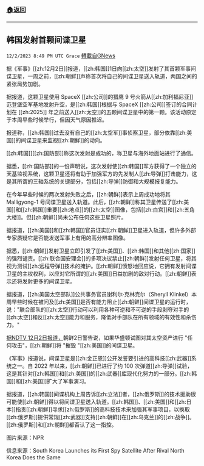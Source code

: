 ###  [:house:返回](README.md)
---


## 韩国发射首颗间谍卫星
`12/2/2023 8:49 PM UTC Grace` [轉載自GNews](https://gnews.org/articles/2063978)

据《军事》[[zh:12月2日]]报道，[[zh:韩国]]1日向[[zh:太空]]发射了其首颗军事间谍卫星，一周之前，[[zh:朝鲜]]声称首次将自己的间谍卫星送入轨道，两国之间的紧张局势加剧。

据报道，这颗卫星使用 SpaceX [[zh:公司]]的猎鹰 9 号火箭从[[zh:加利福尼亚]]范登堡空军基地发射升空，是[[zh:韩国]]根据与 SpaceX [[zh:公司]]签订的合同计划在 [[zh:2025]] 年之前送入[[zh:太空]]的五颗间谍卫星中的第一颗。该活动原定于本周早些时候举行，但因天气原因推迟。

报道称，[[zh:韩国]]过去没有自己的[[zh:太空军]]事侦察卫星，部分依靠[[zh:美国]]的间谍卫星来监视[[zh:朝鲜]]的动向。

[[zh:韩国]][[zh:国防部]]称这次发射是成功的，称卫星与海外地面站进行了通信。

据悉，[[zh:国防部]]的一份声明说，这次发射使[[zh:韩国]]军方获得了一个独立的天基监视系统，这颗卫星还将有助于加强军方的先发制人[[zh:导弹]]打击能力，这是其所谓的三轴系统的关键部分，包括[[zh:导弹]]防御和大规模报复能力。

在今年早些时候的两次发射失败之后，[[zh:朝鲜]]表示上周成功地将其 Malligyong-1 号间谍卫星送入轨道。此后，[[zh:朝鲜]]称其卫星传送了[[zh:美国]]和[[zh:韩国]]重要[[zh:地点]]的[[zh:太空]]图像，包括[[zh:白宫]]和[[zh:五角大楼]]。但[[zh:朝鲜]]尚未公布任何这些卫星照片。

据报道，[[zh:美国]]和[[zh:韩国]]官员证实[[zh:朝鲜]]卫星进入轨道，但许多外部专家质疑它是否能发送军事上有用的高分辨率图像。

据悉，[[zh:朝鲜]]发射卫星立即引发了[[zh:美国]]、[[zh:韩国]]和其他[[zh:国家]]的强烈谴责。[[zh:联合国安理会]]的多项决议禁止[[zh:朝鲜]]发射任何卫星，将其视为测试[[zh:远程导弹]]技术的掩护。[[zh:朝鲜]]愤怒地回应说，它拥有发射间谍卫星的主权权利，以应对它所谓的[[zh:美国]]日益加剧的敌对行动。[[zh:朝鲜]]表示还将发射更多的间谍卫星。

据报道，[[zh:美国太空部队]]公共事务官员谢利尔·克林克尔（Sheryll Klinkel）本周早些时候在被问及[[zh:美国]]是否有能力阻止[[zh:朝鲜]]间谍卫星的运行时，说："联合部队的[[zh:太空]]行动可以利用各种可逆和不可逆的手段剥夺对手的[[zh:太空]]和反[[zh:太空]]能力和服务，降低对手部队在所有领域的有效性和杀伤力。"

[据NDTV 12月2日报道，](https://www.ndtv.com/world-news/north-korea-threatens-to-destroy-us-spy-satellites-if-it-tries-any-attack-4626325)朝鲜2日警告说，如果华盛顿试图对其太空资产进行 "任何攻击"，[[zh:朝鲜]]将 "摧毁 "[[zh:美国]]的间谍卫星。

《军事》报道说，间谍卫星是[[zh:金正恩]]公开发誓要引进的高科技[[zh:武器]]系统之一。自 2022 年以来，[[zh:朝鲜]]已进行了约 100 次弹道[[zh:导弹]]试验，这是其针对[[zh:韩国]]和[[zh:美国]]的[[zh:武器]]库现代化努力的一部分。[[zh:韩国]]和[[zh:美国]]扩大了军事演习。

据报道，[[zh:韩国]]间谍机构上周告诉[[zh:立法]]者，[[zh:俄罗斯]]的技术援助很可能使[[zh:朝鲜]]得以将间谍卫星送入轨道。[[zh:韩国]]、[[zh:美国]]和[[zh:日本]]指责[[zh:朝鲜]]寻求[[zh:俄罗斯]]的高科技技术来加强其军事项目，以换取[[zh:俄罗斯]]提供常规[[zh:武器]]支持[[zh:朝鲜]]在[[zh:乌克兰]]的[[zh:战争]]。[[zh:俄罗斯]]和[[zh:朝鲜]]都否认了这一指控。

图片来源：NPR

信息来源：South Korea Launches its First Spy Satellite After Rival North Korea Does the Same
